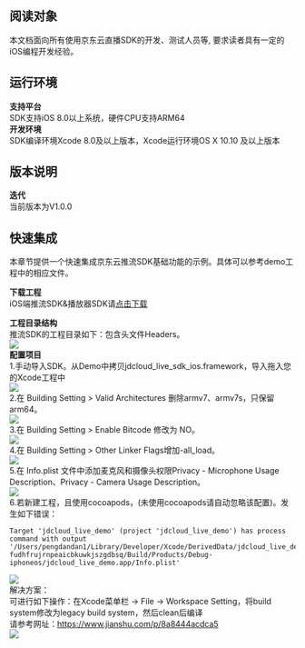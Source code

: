 ## 阅读对象
本文档面向所有使用京东云直播SDK的开发、测试人员等, 要求读者具有一定的iOS编程开发经验。
## 运行环境
**支持平台**  
SDK支持iOS 8.0以上系统，硬件CPU支持ARM64  
**开发环境**  
SDK编译环境Xcode 8.0及以上版本，Xcode运行环境OS X 10.10 及以上版本  
## 版本说明  
**迭代**  
当前版本为V1.0.0    

## 快速集成  

本章节提供一个快速集成京东云推流SDK基础功能的示例。具体可以参考demo工程中的相应文件。  

**下载工程**   
iOS端推流SDK&播放器SDK请<a href="https://sdk-publish.oss.cn-north-1.jcloudcs.com/sdk/jdcloud_streamer_ios.zip">点击下载</a>  

**工程目录结构**  
推流SDK的工程目录如下：包含头文件Headers。  
![](https://github.com/jdcloudcom/cn/blob/cn-Video-on-Demand/image/live-video/ios%E6%8E%A8%E6%B5%811.png)  
**配置项目**  
1.手动导入SDK。从Demo中拷贝jdcloud_live_sdk_ios.framework，导入拖入您的Xcode工程中    
![](https://github.com/jdcloudcom/cn/blob/cn-Video-on-Demand/image/live-video/ios%E6%8E%A8%E6%B5%812.png)      
2.在 Building Setting > Valid Architectures 删除armv7、armv7s，只保留arm64。    
![](https://github.com/jdcloudcom/cn/blob/cn-Video-on-Demand/image/live-video/ios%E6%8E%A8%E6%B5%813.png)      
3.在 Building Setting > Enable Bitcode 修改为 NO。  
![](https://github.com/jdcloudcom/cn/blob/cn-Video-on-Demand/image/live-video/ios%E6%8E%A8%E6%B5%814.png)   
4.在 Building Setting > Other Linker Flags增加-all_load。  
![](https://github.com/jdcloudcom/cn/blob/cn-Video-on-Demand/image/live-video/ios%E6%8E%A8%E6%B5%815.png)   
5.在 Info.plist 文件中添加麦克风和摄像头权限Privacy - Microphone Usage Description、Privacy - Camera Usage Description。    
![](https://github.com/jdcloudcom/cn/blob/cn-Video-on-Demand/image/live-video/ios%E6%8E%A8%E6%B5%816.png)   
6.若新建工程，且使用cocoapods，(未使用cocoapods请自动忽略该配置)。发生如下错误：  
```
Target 'jdcloud_live_demo' (project 'jdcloud_live_demo') has process command with output   '/Users/pengdandan1/Library/Developer/Xcode/DerivedData/jdcloud_live_demo-fudhfrujrnpeaicbkuwkjszgdbsq/Build/Products/Debug-iphoneos/jdcloud_live_demo.app/Info.plist'
```
![](https://github.com/jdcloudcom/cn/blob/cn-Video-on-Demand/image/live-video/ios%E6%8E%A8%E6%B5%817.png)   
解决方案：  
可进行如下操作：在Xcode菜单栏 -> File -> Workspace Setting，将build system修改为legacy build system，然后clean后编译  
请参考网址：https://www.jianshu.com/p/8a8444acdca5  
![](https://github.com/jdcloudcom/cn/blob/cn-Video-on-Demand/image/live-video/ios%E6%8E%A8%E6%B5%818.png)   
